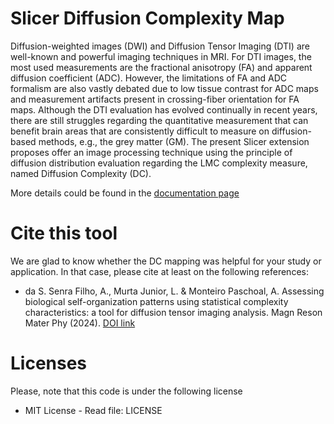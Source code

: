 # Slicer Diffusion Complexity Map

Diffusion-weighted images (DWI) and Diffusion Tensor Imaging (DTI) are well-known and powerful imaging techniques in MRI. For DTI images, the most used measurements are the fractional anisotropy (FA) and apparent diffusion coefficient (ADC). However, the limitations of FA and ADC formalism are also vastly debated due to low tissue contrast for ADC maps and measurement artifacts present in crossing-fiber orientation for FA maps. Although the DTI evaluation has evolved continually in recent years, there are still struggles regarding the quantitative measurement that can benefit brain areas that are consistently difficult to measure on diffusion-based methods, e.g., the grey matter (GM). The present Slicer extension proposes offer an image processing technique using the principle of diffusion distribution evaluation regarding the LMC complexity measure, named Diffusion Complexity (DC). 

More details could be found in the [documentation page](https://slicerdiffusioncomplexitymap.readthedocs.io/en/latest/)

# Cite this tool

We are glad to know whether the DC mapping was helpful for your study or application. In that case, please cite at least on the following references:

* da S. Senra Filho, A., Murta Junior, L. & Monteiro Paschoal, A. Assessing biological self-organization patterns using statistical complexity characteristics: a tool for diffusion tensor imaging analysis. Magn Reson Mater Phy (2024). [DOI link](http://dx.doi.org/10.1007/s10334-024-01185-4)

# Licenses

Please, note that this code is under the following license

 * MIT License - Read file: LICENSE
